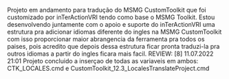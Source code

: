 Projeto em andamento para tradução do MSMG CustomToolkit que foi customizado por inTerActionVRI tendo como base o MSMG Toolkit. Estou desenvolvendo juntamente com o apoio e suporte do inTerActionVRI uma estrutura pra adicionar idiomas diferente do ingles na MSMG CustomToolkit com isso proporcionar maior abrangencia da ferramenta pra todos os paises, pois acredito que depois dessa estrutura ficar pronta traduzi-la pra outros idiomas a partir do ingles ficara mais facil. REVIEW: [8] 11.07.2022 21:01
Projeto concluido a inserçao de todas as variaveis em ambos: CTK_LOCALES.cmd e CustomToolkit_12.3_LocalesTranslateProject.cmd

